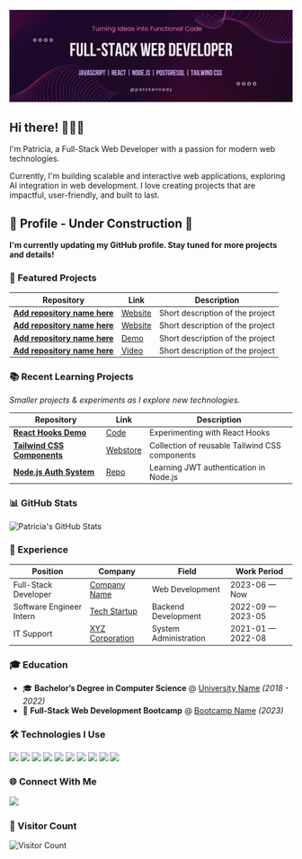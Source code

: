 ![Banner](https://github.com/patriciakennedy/patriciakennedy/raw/main/pattckennedy.jpg)


## Hi there! 👩🏾‍💻

I'm Patricia, a Full-Stack Web Developer with a passion for modern web technologies.

Currently, I'm building scalable and interactive web applications, exploring AI integration in web development.
I love creating projects that are impactful, user-friendly, and built to last.



<h2>🚧 <b>Profile - Under Construction</b> 🚧</h2>
<p><b>I'm currently updating my GitHub profile. Stay tuned for more projects and details!</b></p>




### 📌 Featured Projects  

| Repository | Link | Description |
|------------|------|-------------|
| **[Add repository name here](https://github.com/patriciakennedy/project1)** | [Website](https://yourwebsite.com) | Short description of the project |
| **[Add repository name here](https://github.com/patriciakennedy/project2)** | [Website](https://yourwebsite.com) | Short description of the project |
| **[Add repository name here](https://github.com/patriciakennedy/project3)** | [Demo](https://yourdemo.com) | Short description of the project |
| **[Add repository name here](https://github.com/patriciakennedy/project4)** | [Video](https://yourvideo.com) | Short description of the project |



### 📚 Recent Learning Projects  
*Smaller projects & experiments as I explore new technologies.*  

| Repository | Link | Description |
|------------|------|-------------|
| **[React Hooks Demo](https://github.com/patriciakennedy/react-hooks-demo)** | [Code](https://github.com/patriciakennedy/react-hooks-demo) | Experimenting with React Hooks |
| **[Tailwind CSS Components](https://github.com/patriciakennedy/tailwind-components)** | [Webstore](https://yourstore.com) | Collection of reusable Tailwind CSS components |
| **[Node.js Auth System](https://github.com/patriciakennedy/node-auth)** | [Repo](https://github.com/patriciakennedy/node-auth) | Learning JWT authentication in Node.js |


### 📊 GitHub Stats  
<img src="https://github-readme-stats.vercel.app/api?username=patriciakennedy&show_icons=true&theme=radical" alt="Patricia's GitHub Stats">

### 👔 Experience  

| Position | Company | Field | Work Period |
|----------|---------|-------|------------|
| Full-Stack Developer | [Company Name](https://company-website.com) | Web Development | 2023-06 — Now |
| Software Engineer Intern | [Tech Startup](https://startup-link.com) | Backend Development | 2022-09 — 2023-05 |
| IT Support | [XYZ Corporation](https://company.com) | System Administration | 2021-01 — 2022-08 |


### 🎓 Education  

- 🎓 **Bachelor’s Degree in Computer Science** @ [University Name](https://university-website.com) *(2018 - 2022)*
- 📜 **Full-Stack Web Development Bootcamp** @ [Bootcamp Name](https://bootcamp-link.com) *(2023)*



### 🛠 Technologies I Use
<p align="left">
  <img src="https://img.shields.io/badge/React-20232A?style=for-the-badge&logo=react&logoColor=61DAFB">
  <img src="https://img.shields.io/badge/Node.js-43853D?style=for-the-badge&logo=node.js&logoColor=white">
  <img src="https://img.shields.io/badge/JavaScript-323330?style=for-the-badge&logo=javascript&logoColor=F7DF1E">
  <img src="https://img.shields.io/badge/HTML5-E34F26?style=for-the-badge&logo=html5&logoColor=white">
  <img src="https://img.shields.io/badge/CSS3-1572B6?style=for-the-badge&logo=css3&logoColor=white">
  <img src="https://img.shields.io/badge/PostgreSQL-336791?style=for-the-badge&logo=postgresql&logoColor=white">
  <img src="https://img.shields.io/badge/NPM-CB3837?style=for-the-badge&logo=npm&logoColor=white">
  <img src="https://img.shields.io/badge/VS%20Code-007ACC?style=for-the-badge&logo=visual-studio-code&logoColor=white">
  <img src="https://img.shields.io/badge/Git-F05032?style=for-the-badge&logo=git&logoColor=white">
  <img src="https://img.shields.io/badge/Tailwind%20CSS-38B2AC?style=for-the-badge&logo=tailwind-css&logoColor=white">
</p>

### 🌐 Connect With Me  

<p align="left">
  <a href="https://linkedin.com/in/YOUR-LINKEDIN" target="_blank">
    <img src="https://img.shields.io/badge/LinkedIn-0A66C2?style=for-the-badge&logo=linkedin&logoColor=white&logoWidth=30&label=">
  </a>
</p>


### 👀 Visitor Count  

![Visitor Count](https://komarev.com/ghpvc/?username=patriciakennedy&color=green&style=flat&label=Visitors)
